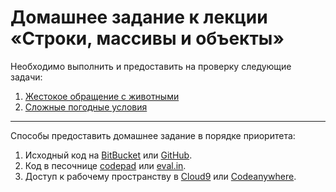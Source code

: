 # Домашнее задание к лекции «Строки, массивы и объекты»

Необходимо выполнить и предоставить на проверку следующие задачи:

1. [Жестокое обращение с животными](./animal/)
2. [Сложные погодные условия](./weather/)

---
Способы предоставить домашнее задание в порядке приоритета:
1. Исходный код на [BitBucket](https://bitbucket.org/) или [GitHub](https://github.com/).
2. Код в песочнице [codepad](http://codepad.org/) или [eval.in](https://eval.in/).
3. Доступ к рабочему пространству в [Cloud9](https://c9.io/) или [Сodeanywhere](https://codeanywhere.com/).
